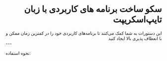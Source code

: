 <div dir="rtl">
    <h1 dir="rtl"> سکو ساخت برنامه های کاربردی با زبان تایپ‌اسکریپت</h1>
    این دستورات به شما کمک می‌کنند تا برنامه‌های کاربردی خود را در کمترین زمان ممکن و با انعطاف پذیری بالا ایجاد کنید
</div>
---

نحوه استفاده: